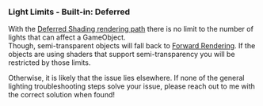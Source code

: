 ### Light Limits - Built-in: Deferred
With the [Deferred Shading rendering path](https://docs.unity3d.com/Manual/RenderTech-DeferredShading.html) there is no limit to the number of lights that can affect a GameObject.  
Though, semi-transparent objects will fall back to [Forward Rendering](Forward.md). If the objects are using shaders that support semi-transparency you will be restricted by those limits.

Otherwise, it is likely that the issue lies elsewhere. If none of the general lighting troubleshooting steps solve your issue, please reach out to me with the correct solution when found!